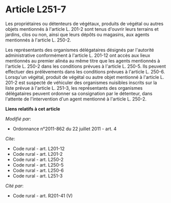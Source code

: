 # Article L251-7

Les propriétaires ou détenteurs de végétaux, produits de végétal ou autres objets mentionnés à l'article L. 201-2 sont tenus
d'ouvrir leurs terrains et jardins, clos ou non, ainsi que leurs dépôts ou magasins, aux agents mentionnés à l'article L.
250-2. 

Les représentants des organismes délégataires désignés par l'autorité administrative conformément à l'article L. 201-12 ont
accès aux lieux mentionnés au premier alinéa au même titre que les agents mentionnés à l'article L. 250-2 dans les conditions
prévues à l'article L. 250-5. Ils peuvent effectuer des prélèvements dans les conditions prévues à l'article L. 250-6.
Lorsqu'un végétal, produit de végétal ou autre objet mentionné à l'article L. 201-2 est suspecté de véhiculer des organismes
nuisibles inscrits sur la liste prévue à l'article L. 251-3, les représentants des organismes délégataires peuvent ordonner
sa consignation par le détenteur, dans l'attente de l'intervention d'un agent mentionné à l'article L. 250-2.

**Liens relatifs à cet article**

_Modifié par_:

  - Ordonnance n°2011-862 du 22 juillet 2011 - art. 4

_Cite_:

  - Code rural - art. L201-12
  - Code rural - art. L201-2
  - Code rural - art. L250-2
  - Code rural - art. L250-5
  - Code rural - art. L250-6
  - Code rural - art. L251-3

_Cité par_:

  - Code rural - art. R201-41 (V)
